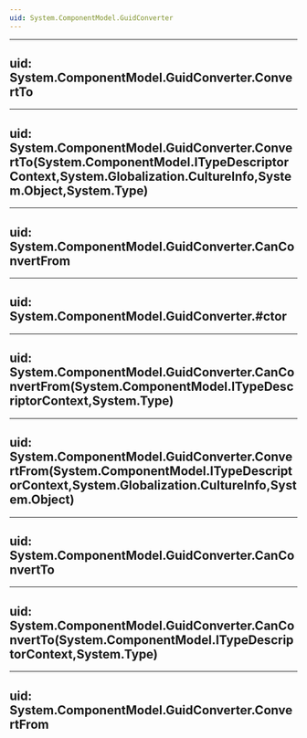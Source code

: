 ```yaml
---
uid: System.ComponentModel.GuidConverter
---
```


---
uid: System.ComponentModel.GuidConverter.ConvertTo
---

---
uid: System.ComponentModel.GuidConverter.ConvertTo(System.ComponentModel.ITypeDescriptorContext,System.Globalization.CultureInfo,System.Object,System.Type)
---

---
uid: System.ComponentModel.GuidConverter.CanConvertFrom
---

---
uid: System.ComponentModel.GuidConverter.#ctor
---

---
uid: System.ComponentModel.GuidConverter.CanConvertFrom(System.ComponentModel.ITypeDescriptorContext,System.Type)
---

---
uid: System.ComponentModel.GuidConverter.ConvertFrom(System.ComponentModel.ITypeDescriptorContext,System.Globalization.CultureInfo,System.Object)
---

---
uid: System.ComponentModel.GuidConverter.CanConvertTo
---

---
uid: System.ComponentModel.GuidConverter.CanConvertTo(System.ComponentModel.ITypeDescriptorContext,System.Type)
---

---
uid: System.ComponentModel.GuidConverter.ConvertFrom
---
